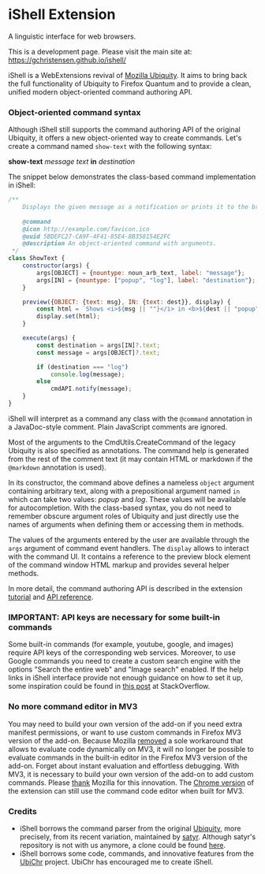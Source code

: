 # iShell Extension

A linguistic interface for web browsers.

This is a development page. Please visit the main site at: https://gchristensen.github.io/ishell/

iShell is a WebExtensions revival of [Mozilla Ubiquity](https://wiki.mozilla.org/Labs/Ubiquity).
It aims to bring back the full functionality of Ubiquity to Firefox Quantum and to provide a clean, 
unified modern object-oriented command authoring API.

### Object-oriented command syntax

Although iShell still supports the command authoring API of the original Ubiquity, 
it offers a new object-oriented way to create commands. Let's create a command
named `show-text` with the following syntax:

**show-text** *message text* **in** *destination*

The snippet below demonstrates the class-based command implementation in iShell: 

```javascript
/**
    Displays the given message as a notification or prints it to the browser console.
 
    @command
    @icon http://example.com/favicon.ico
    @uuid 5BDEFC27-CA9F-4F41-85E4-8B358154E2FC
    @description An object-oriented command with arguments.
 */
class ShowText {
    constructor(args) {
        args[OBJECT] = {nountype: noun_arb_text, label: "message"};
        args[IN] = {nountype: ["popup", "log"], label: "destination"};
    }

    preview({OBJECT: {text: msg}, IN: {text: dest}}, display) {
        const html = `Shows <i>${msg || ""}</i> in <b>${dest || "popup"}</b>`;
        display.set(html);
    }

    execute(args) {
        const destination = args[IN]?.text;
        const message = args[OBJECT]?.text;

        if (destination === "log")
            console.log(message);
        else
            cmdAPI.notify(message);
    }
}
```

iShell will interpret as a command any class with the `@command` annotation in a JavaDoc-style comment.
Plain JavaScript comments are ignored.

Most of the arguments to the CmdUtils.CreateCommand of the legacy Ubiquity is also specified as
annotations. The command help is generated from the rest of the comment text (it
may contain HTML or markdown if the `@markdown` annotation is used).

In its constructor, the command above defines a nameless `object` argument
containing arbitrary text, along with a prepositional argument named `in` which can
take two values: *popup* and *log*. These values will be available for
autocompletion. With the class-based syntax, you do not need to remember
obscure argument roles of Ubiquity and just directly use the names of arguments when
defining them or accessing them in methods. 

The values of the arguments entered by the user are available through the
`args` argument of command event handlers. 
The `display` allows to interact with the command UI. It contains a reference
to the preview block element of the command window HTML markup and provides several helper 
methods.

In more detail, the command authoring API is described in the extension
[tutorial](https://gchristensen.github.io/ishell/addon/ui/options/tutorial.html) and
[API reference](https://gchristensen.github.io/ishell/addon/ui/options/API.html).

### IMPORTANT: API keys are necessary for some built-in commands

Some built-in commands (for example, youtube, google, and images) require API keys of
the corresponding web services. Moreover, to use Google commands you need to
create a custom search engine with the options "Search the entire web" and
"Image search" enabled. If the help links in iShell interface provide not enough
guidance on how to set it up, some inspiration could be found in [this
post](https://stackoverflow.com/questions/45899493/configuring-google-custom-search-to-work-like-google-search)
at StackOverflow.

### No more command editor in MV3

You may need to build your own version of the add-on if you need extra manifest permissions,
or want to use custom commands in Firefox MV3 version of the add-on.
Because Mozilla [removed](https://bugzilla.mozilla.org/show_bug.cgi?id=1789751) a sole
workaround that allows to evaluate code dynamically on MV3, it will no longer be possible to
evaluate commands in the built-in editor in the Firefox MV3 version of the add-on. Forget about instant
evaluation and effortless debugging. With MV3, it is necessary to build your own version of the add-on
to add custom commands. Please [thank](https://connect.mozilla.org/t5/ideas/add-an-about-config-switch-that-allows-users-to-customize-their/idi-p/32127) 
Mozilla for this innovation. The [Chrome version](https://chromewebstore.google.com/detail/ishell-extension/hdjdmgedflhjhbflaijohpnognlhacoc?pli=1) 
of the extension can still use the command code editor when built for MV3.

### Credits

* iShell borrows the command parser from the original 
  [Ubiquity](https://github.com/mozilla/ubiquity), more precisely, from its recent
  variation, maintained by [satyr](http://profile.hatena.ne.jp/murky-satyr/).
  Although satyr's repository is not with us anymore, a clone could be found
  [here](https://github.com/GChristensen/ubiquity).
* iShell borrows some code, commands, and innovative features from the 
  [UbiChr](https://github.com/rostok/ubichr) project. UbiChr has encouraged me to create iShell.